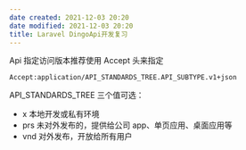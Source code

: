 ```yaml
---
date created: 2021-12-03 20:20
date modified: 2021-12-03 20:20
title: Laravel DingoApi开发复习
---
```

Api 指定访问版本推荐使用 Accept 头来指定

```
Accept:application/API_STANDARDS_TREE.API_SUBTYPE.v1+json
```

API_STANDARDS_TREE 三个值可选：

- x 本地开发或私有环境
- prs 未对外发布的，提供给公司 app、单页应用、桌面应用等
- vnd 对外发布，开放给所有用户

